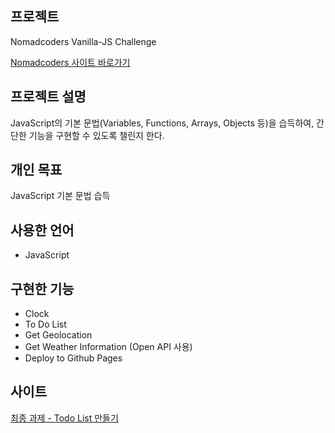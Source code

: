 ## 프로젝트
Nomadcoders Vanilla-JS Challenge

[Nomadcoders 사이트 바로가기](https://nomadcoders.co/javascript-for-beginners)

## 프로젝트 설명
JavaScript의 기본 문법(Variables, Functions, Arrays, Objects 등)을 습득하여,
간단한 기능을 구현할 수 있도록 챌린지 한다.

## 개인 목표
JavaScript 기본 문법 습득

## 사용한 언어
- JavaScript

## 구현한 기능
- Clock
- To Do List
- Get Geolocation
- Get Weather Information (Open API 사용)
- Deploy to Github Pages

## 사이트
[최종 과제 - Todo List 만들기](https://hwangboksil.github.io/nom-vanillajs/assignment10/index.html)
